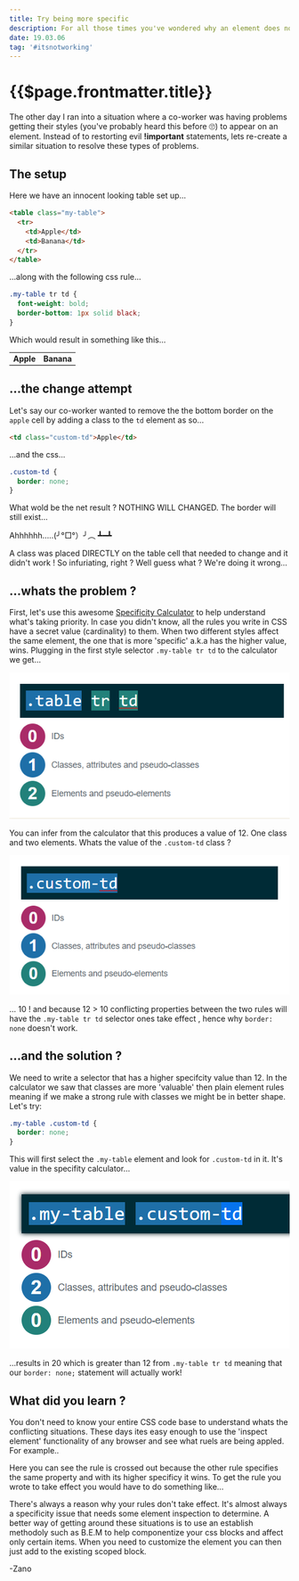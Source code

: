 ```yaml
---
title: Try being more specific
description: For all those times you've wondered why an element does not apply your CSS.
date: 19.03.06
tag: '#itsnotworking'
---
```


# {{$page.frontmatter.title}}

<Badge :text="$page.frontmatter.date" />
<Badge :text="$page.frontmatter.tag" type="tag"/>
<Tweet />

The other day I ran into a situation where a co-worker was having problems getting their styles (you've probably heard this before 🙄) to appear on an element. Instead of to restorting evil **!important** statements, lets re-create a similar situation to resolve these types of problems.

## The setup

Here we have an innocent looking table set up...

```html
<table class="my-table">
  <tr>
    <td>Apple</td>
    <td>Banana</td>
  </tr>
</table>
```

...along with the following css rule...

```css
.my-table tr td {
  font-weight: bold;
  border-bottom: 1px solid black;
}
```

Which would result in something like this...

<table class="my-table">
  <tr>
    <td>Apple</td>
    <td>Banana</td>
  </tr>
</table>

<style>
.my-table tr td {
  font-weight: bold;
  border-bottom: 1px solid black;
}
</style>

## ...the change attempt

Let's say our co-worker wanted to remove the the bottom border on the `apple` cell by adding a class to the `td` element as so...

```html
<td class="custom-td">Apple</td>
```

...and the css...

```css
.custom-td {
  border: none;
}
```

What wold be the net result ? NOTHING WILL CHANGED. The border will still exist...

Ahhhhhh.....(╯°□°）╯︵ ┻━┻

A class was placed DIRECTLY on the table cell that needed to change and it didn't work ! So infuriating, right ? Well guess what ? We're doing it wrong...

## ...whats the problem ?

First, let's use this awesome [Specificity Calculator](https://specificity.keegan.st/) to help understand what's taking priority. In case you didn't know, all the rules you write in CSS have a secret value (cardinality) to them. When two different styles affect the same element, the one that is more 'specific' a.k.a has the higher value, wins. Plugging in the first style selector `.my-table tr td` to the calculator we get...

![An image](../.vuepress/public/images/posts/specificity-calculator-1.png)

You can infer from the calculator that this produces a value of 12. One class and two elements. Whats the value of the `.custom-td` class ?

![An image](../.vuepress/public/images/posts/specificity-calculator-2.png)

... 10 ! and because 12 > 10 conflicting properties between the two rules will have the `.my-table tr td` selector ones take effect , hence why `border: none` doesn't work.

## ...and the solution ?

We need to write a selector that has a higher specifcity value than 12. In the calculator we saw that classes are more 'valuable' then plain element rules meaning if we make a strong rule with classes we might be in better shape. Let's try:

```css
.my-table .custom-td {
  border: none;
}
```

This will first select the `.my-table` element and look for `.custom-td` in it. It's value in the specifity calculator...

![An image](../.vuepress/public/images/posts/specificity-calculator-3.png)

...results in 20 which is greater than 12 from `.my-table tr td` meaning that our `border: none;` statement will actually work!

## What did you learn ?

You don't need to know your entire CSS code base to understand whats the conflicting situations. These days ites easy enough to use the 'inspect element' functionality of any browser and see what ruels are being appled. For example..

Here you can see the rule is crossed out because the other rule specifies the same property and with its higher specificy it wins. To get the rule you wrote to take effect you would have to do something like...

There's always a reason why your rules don't take effect. It's almost always a specificity issue that needs some element inspection to determine. A better way of getting around these situations is to use an establish methodoly such as B.E.M to help componentize your css blocks and affect only certain items. When you need to customize the element you can then just add to the existing scoped block.

-Zano
<Tweet />
